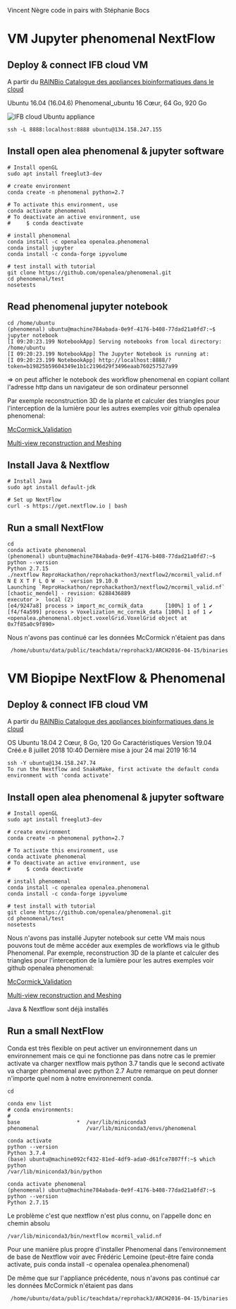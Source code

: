 Vincent Nègre code in pairs with Stéphanie Bocs

# VM Jupyter phenomenal NextFlow

## Deploy & connect IFB cloud VM 

A partir du [RAINBio Catalogue des appliances bioinformatiques dans le cloud](https://biosphere.france-bioinformatique.fr/catalogue/)

 Ubuntu 16.04 (16.04.6) Phenomenal_ubuntu
 16 Cœur, 64 Go, 920 Go

 ![](https://github.com/sidibebocs/ReproHackathon/blob/master/reprohackathon3/nextflow2/IFB_cloud_deploy_appliance.png
 "IFB cloud Ubuntu appliance")
 
```
ssh -L 8888:localhost:8888 ubuntu@134.158.247.155
```

## Install open alea phenomenal & jupyter software

```
# Install openGL
sudo apt install freeglut3-dev 

# create environment
conda create -n phenomenal python=2.7

# To activate this environment, use
conda activate phenomenal
# To deactivate an active environment, use
#     $ conda deactivate

# install phenomenal
conda install -c openalea openalea.phenomenal
conda install jupyter
conda install -c conda-forge ipyvolume

# test install with tutorial
git clone https://github.com/openalea/phenomenal.git
cd phenomenal/test
nosetests
```
## Read phenomenal jupyter notebook
```
cd /home/ubuntu
(phenomenal) ubuntu@machine784abada-0e9f-4176-b408-77dad21a0fd7:~$ jupyter notebook
[I 09:20:23.199 NotebookApp] Serving notebooks from local directory: /home/ubuntu
[I 09:20:23.199 NotebookApp] The Jupyter Notebook is running at:
[I 09:20:23.199 NotebookApp] http://localhost:8888/?token=b19825b59604349e1b1c2196d29f3496eaab760257527a99
```
=> on peut afficher le notebook des workflow phenomenal en copiant collant l'adresse http dans un navigateur de son ordinateur personnel 

Par exemple reconstruction 3D de la plante et calculer des triangles pour l'interception de la lumière pour les autres exemples voir github openalea phenomenal:

[McCormick_Validation](https://github.com/openalea/phenomenal/blob/master/examples/McCormick_Validation.ipynb)

[Multi-view reconstruction and Meshing](https://github.com/openalea/phenomenal/blob/master/examples/Multi-view%20reconstruction%20and%20Meshing.ipynb)

## Install Java & Nextflow

```
# Install Java
sudo apt install default-jdk 

# Set up NextFlow
curl -s https://get.nextflow.io | bash
```

## Run a small NextFlow

```
cd
conda activate phenomenal
(phenomenal) ubuntu@machine784abada-0e9f-4176-b408-77dad21a0fd7:~$ python --version
Python 2.7.15
./nextflow ReproHackathon/reprohackathon3/nextflow2/mcormil_valid.nf 
N E X T F L O W  ~  version 19.10.0
Launching `ReproHackathon/reprohackathon3/nextflow2/mcormil_valid.nf` [chaotic_mendel] - revision: 6288436889
executor >  local (2)
[e4/9247a8] process > import_mc_cormik_data       [100%] 1 of 1 ✔
[f4/f4a599] process > Voxelization_mc_cormik_data [100%] 1 of 1 ✔
<openalea.phenomenal.object.voxelGrid.VoxelGrid object at 0x7f85a0c9f890>
```
Nous n'avons pas continué car les données McCormick n'étaient pas dans

     /home/ubuntu/data/public/teachdata/reprohack3/ARCH2016-04-15/binaries

# VM Biopipe NextFlow & Phenomenal

## Deploy & connect IFB cloud VM 

A partir du [RAINBio Catalogue des appliances bioinformatiques dans le cloud](https://biosphere.france-bioinformatique.fr/catalogue/)

OS	Ubuntu 18.04 2 Cœur, 8 Go, 120 Go
Caractéristiques
Version	19.04
Créé.e	8 juillet 2018 10:40
Dernière mise à jour	24 mai 2019 16:14
 
```
ssh -Y ubuntu@134.158.247.74
To run the Nextflow and SnakeMake, first activate the default conda environment with 'conda activate'
```

## Install open alea phenomenal & jupyter software

```
# Install openGL
sudo apt install freeglut3-dev 

# create environment
conda create -n phenomenal python=2.7

# To activate this environment, use
conda activate phenomenal
# To deactivate an active environment, use
#     $ conda deactivate

# install phenomenal
conda install -c openalea openalea.phenomenal
conda install -c conda-forge ipyvolume

# test install with tutorial
git clone https://github.com/openalea/phenomenal.git
cd phenomenal/test
nosetests
```
Nous n'avons pas installé Jupyter notebook sur cette VM mais nous pouvons tout de même accéder aux exemples de workflows via le github Phenomenal. 
Par exemple, reconstruction 3D de la plante et calculer des triangles pour l'interception de la lumière pour les autres exemples voir github openalea phenomenal:

[McCormick_Validation](https://github.com/openalea/phenomenal/blob/master/examples/McCormick_Validation.ipynb)

[Multi-view reconstruction and Meshing](https://github.com/openalea/phenomenal/blob/master/examples/Multi-view%20reconstruction%20and%20Meshing.ipynb)

Java & Nextflow sont déjà installés

## Run a small NextFlow

Conda est très flexible on peut activer un environnement dans un environnement
mais ce qui ne fonctionne pas dans notre cas
le premier activate va charger nextflow mais python 3.7
tandis que le second activate va charger phenomenal avec python 2.7
Autre remarque on peut donner n'importe quel nom à notre environnement conda.
```
cd

conda env list
# conda environments:
#
base                  *  /var/lib/miniconda3
phenomenal               /var/lib/miniconda3/envs/phenomenal

conda activate
python --version
Python 3.7.4
(base) ubuntu@machine092cf432-81ed-4df9-ada0-d61fce7807ff:~$ which python
/var/lib/miniconda3/bin/python

conda activate phenomenal
(phenomenal) ubuntu@machine784abada-0e9f-4176-b408-77dad21a0fd7:~$ python --version
Python 2.7.15

```
Le problème c'est que nextflow n'est plus connu, on l'appelle donc en chemin absolu
```
/var/lib/miniconda3/bin/nextflow mcormil_valid.nf
```
Pour une manière plus propre d'installer Phenomenal dans l'environnement de base de Nextflow voir avec Frédéric Lemoine (peut-être faire conda activate, puis conda install -c openalea openalea.phenomenal)

De même que sur l'appliance précédente, nous n'avons pas continué car les données McCormick n'étaient pas dans

     /home/ubuntu/data/public/teachdata/reprohack3/ARCH2016-04-15/binaries

